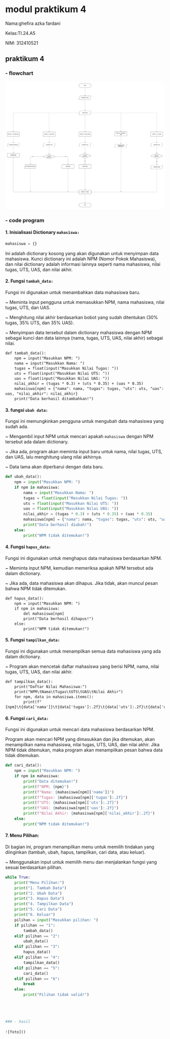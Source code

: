 # modul praktikum 4

Nama:ghefira azka fardani 

Kelas:TI.24.A5

NIM: 312410521

## praktikum 4

### - flowchart
![foto](https://github.com/azkaa-pixel/praktikum-5/blob/c8de38bcc10eca8d83e09c037a18f31900252226/praktikum%205.png)
### - code program
#### 1. Inisialisasi Dictionary ```mahasiswa:```
```python
mahasiswa = {}

```
Ini adalah dictionary kosong yang akan digunakan untuk menyimpan data mahasiswa.
Kunci dictionary ini adalah NPM (Nomor Pokok Mahasiswa), dan nilai dictionary adalah informasi lainnya seperti nama mahasiswa, nilai tugas, UTS, UAS, dan nilai akhir.

#### 2. Fungsi ```tambah_data:```

Fungsi ini digunakan untuk menambahkan data mahasiswa baru.

~ Meminta input pengguna untuk memasukkan NPM, nama mahasiswa, nilai tugas, UTS, dan UAS.

~ Menghitung nilai akhir berdasarkan bobot yang sudah ditentukan (30% tugas, 35% UTS, dan 35% UAS).

~ Menyimpan data tersebut dalam dictionary mahasiswa dengan NPM sebagai kunci dan data lainnya (nama, tugas, UTS, UAS, nilai akhir) sebagai nilai.

```phython
def tambah_data():
    npm = input("Masukkan NPM: ")
    nama = input("Masukkan Nama: ")
    tugas = float(input("Masukkan Nilai Tugas: "))
    uts = float(input("Masukkan Nilai UTS: "))
    uas = float(input("Masukkan Nilai UAS: "))
    nilai_akhir = (tugas * 0.3) + (uts * 0.35) + (uas * 0.35)
    mahasiswa[npm] = {"nama": nama, "tugas": tugas, "uts": uts, "uas": uas, "nilai_akhir": nilai_akhir}
    print("Data berhasil ditambahkan!")
```
#### 3. fungsi ```ubah data:```

Fungsi ini memungkinkan pengguna untuk mengubah data mahasiswa yang sudah ada.

~ Mengambil input NPM untuk mencari apakah ```mahasiswa``` dengan NPM tersebut ada dalam dictionary.

~ Jika ada, program akan meminta input baru untuk nama, nilai tugas, UTS, dan UAS, lalu menghitung ulang nilai akhirnya.

~ Data lama akan diperbarui dengan data baru.
```python
def ubah_data():
    npm = input("Masukkan NPM: ")
    if npm in mahasiswa:
        nama = input("Masukkan Nama: ")
        tugas = float(input("Masukkan Nilai Tugas: "))
        uts = float(input("Masukkan Nilai UTS: "))
        uas = float(input("Masukkan Nilai UAS: "))
        nilai_akhir = (tugas * 0.3) + (uts * 0.35) + (uas * 0.35)
        mahasiswa[npm] = {"nama": nama, "tugas": tugas, "uts": uts, "uas": uas, "nilai_akhir": nilai_akhir}
        print("Data berhasil diubah!")
    else:
        print("NPM tidak ditemukan!")

```
#### 4. Fungsi ```hapus_data:```
Fungsi ini digunakan untuk menghapus data mahasiswa berdasarkan NPM.

~ Meminta input NPM, kemudian memeriksa apakah NPM tersebut ada dalam dictionary.

~ Jika ada, data mahasiswa akan dihapus. Jika tidak, akan muncul pesan bahwa NPM tidak ditemukan.
```phython
def hapus_data():
    npm = input("Masukkan NPM: ")
    if npm in mahasiswa:
        del mahasiswa[npm]
        print("Data berhasil dihapus!")
    else:
        print("NPM tidak ditemukan!")
```

#### 5. Fungsi ```tampilkan_data:```
Fungsi ini digunakan untuk menampilkan semua data mahasiswa yang ada dalam dictionary.

~ Program akan mencetak daftar mahasiswa yang berisi NPM, nama, nilai tugas, UTS, UAS, dan nilai akhir.
```phython
def tampilkan_data():
    print("Daftar Nilai Mahasiswa:")
    print("NPM\tNama\tTugas\tUTS\tUAS\tNilai Akhir")
    for npm, data in mahasiswa.items():
        print(f"{npm}\t{data['nama']}\t{data['tugas']:.2f}\t{data['uts']:.2f}\t{data['uas']:.2f}\t{data['nilai_akhir']:.2f}")
```
#### 6. Fungsi ```cari_data:```
Fungsi ini digunakan untuk mencari data mahasiswa berdasarkan NPM.

Program akan mencari NPM yang dimasukkan dan jika ditemukan, akan menampilkan nama mahasiswa, nilai tugas, UTS, UAS, dan nilai akhir.
Jika NPM tidak ditemukan, maka program akan menampilkan pesan bahwa data tidak ditemukan.
```python
def cari_data():
    npm = input("Masukkan NPM: ")
    if npm in mahasiswa:
        print("Data ditemukan!")
        print(f"NPM: {npm}")
        print(f"Nama: {mahasiswa[npm]['nama']}")
        print(f"Tugas: {mahasiswa[npm]['tugas']:.2f}")
        print(f"UTS: {mahasiswa[npm]['uts']:.2f}")
        print(f"UAS: {mahasiswa[npm]['uas']:.2f}")
        print(f"Nilai Akhir: {mahasiswa[npm]['nilai_akhir']:.2f}")
    else:
        print("NPM tidak ditemukan!")
```
#### 7. Menu Pilihan:
Di bagian ini, program menampilkan menu untuk memilih tindakan yang diinginkan (tambah, ubah, hapus, tampilkan, cari data, atau keluar).

~ Menggunakan input untuk memilih menu dan menjalankan fungsi yang sesuai berdasarkan pilihan.
```python
while True:
    print("Menu Pilihan:")
    print("1. Tambah Data")
    print("2. Ubah Data")
    print("3. Hapus Data")
    print("4. Tampilkan Data")
    print("5. Cari Data")
    print("6. Keluar")
    pilihan = input("Masukkan pilihan: ")
    if pilihan == "1":
        tambah_data()
    elif pilihan == "2":
        ubah_data()
    elif pilihan == "3":
        hapus_data()
    elif pilihan == "4":
        tampilkan_data()
    elif pilihan == "5":
        cari_data()
    elif pilihan == "6":
        break
    else:
        print("Pilihan tidak valid!")




### - hasil

![foto]()

